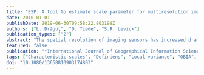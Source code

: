 ```yaml
---
title: "ESP: A tool to estimate scale parameter for multiresolution image segmentation of remotely sensed data"
date: 2010-01-01
publishDate: 2019-06-30T09:58:22.803198Z
authors: ["L. Drǎguţ", "D. Tiede", "S.R. Levick"]
publication_types: ["2"]
abstract: "The spatial resolution of imaging sensors has increased dramatically in recent years, and so too have the challenges associated with extracting meaningful information from their data products. Object-based image analysis (OBIA) is gaining rapid popularity in remote sensing science as a means of bridging very high spatial resolution (VHSR) imagery and GIS. Multiscalar image segmentation is a fundamental step in OBIA, yet there is currently no tool available to objectively guide the selection of appropriate scales for segmentation. We present a technique for estimating the scale parameter in image segmentation of remotely sensed data with Definiens Developer®. The degree of heterogeneity within an image-object is controlled by a subjective measure called the 'scale parameter', as implemented in the mentioned software. We propose a tool, called estimation of scale parameter (ESP), that builds on the idea of local variance (LV) of object heterogeneity within a scene. The ESP tool iteratively generates image-objects at multiple scale levels in a bottom-up approach and calculates the LV for each scale. Variation in heterogeneity is explored by evaluating LV plotted against the corresponding scale. The thresholds in rates of change of LV (ROC-LV) indicate the scale levels at which the image can be segmented in the most appropriate manner, relative to the data properties at the scene level. Our tests on different types of imagery indicated fast processing times and accurate results. The simple yet robust ESP tool enables fast and objective parametrization when performing image segmentation and holds great potential for OBIA applications. © 2010 Taylor & Francis."
featured: false
publication: "*International Journal of Geographical Information Science*"
tags: ["Characteristic scales", "Definiens", "Local variance", "OBIA", "Tessellation"]
doi: "10.1080/13658810903174803"
---
```



